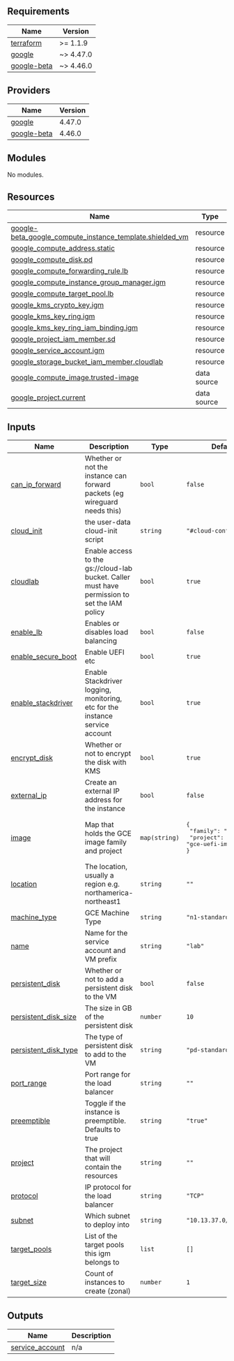 <!-- BEGIN_TF_DOCS -->
## Requirements

| Name | Version |
|------|---------|
| <a name="requirement_terraform"></a> [terraform](#requirement\_terraform) | >= 1.1.9 |
| <a name="requirement_google"></a> [google](#requirement\_google) | ~> 4.47.0 |
| <a name="requirement_google-beta"></a> [google-beta](#requirement\_google-beta) | ~> 4.46.0 |

## Providers

| Name | Version |
|------|---------|
| <a name="provider_google"></a> [google](#provider\_google) | 4.47.0 |
| <a name="provider_google-beta"></a> [google-beta](#provider\_google-beta) | 4.46.0 |

## Modules

No modules.

## Resources

| Name | Type |
|------|------|
| [google-beta_google_compute_instance_template.shielded_vm](https://registry.terraform.io/providers/hashicorp/google-beta/latest/docs/resources/google_compute_instance_template) | resource |
| [google_compute_address.static](https://registry.terraform.io/providers/hashicorp/google/latest/docs/resources/compute_address) | resource |
| [google_compute_disk.pd](https://registry.terraform.io/providers/hashicorp/google/latest/docs/resources/compute_disk) | resource |
| [google_compute_forwarding_rule.lb](https://registry.terraform.io/providers/hashicorp/google/latest/docs/resources/compute_forwarding_rule) | resource |
| [google_compute_instance_group_manager.igm](https://registry.terraform.io/providers/hashicorp/google/latest/docs/resources/compute_instance_group_manager) | resource |
| [google_compute_target_pool.lb](https://registry.terraform.io/providers/hashicorp/google/latest/docs/resources/compute_target_pool) | resource |
| [google_kms_crypto_key.igm](https://registry.terraform.io/providers/hashicorp/google/latest/docs/resources/kms_crypto_key) | resource |
| [google_kms_key_ring.igm](https://registry.terraform.io/providers/hashicorp/google/latest/docs/resources/kms_key_ring) | resource |
| [google_kms_key_ring_iam_binding.igm](https://registry.terraform.io/providers/hashicorp/google/latest/docs/resources/kms_key_ring_iam_binding) | resource |
| [google_project_iam_member.sd](https://registry.terraform.io/providers/hashicorp/google/latest/docs/resources/project_iam_member) | resource |
| [google_service_account.igm](https://registry.terraform.io/providers/hashicorp/google/latest/docs/resources/service_account) | resource |
| [google_storage_bucket_iam_member.cloudlab](https://registry.terraform.io/providers/hashicorp/google/latest/docs/resources/storage_bucket_iam_member) | resource |
| [google_compute_image.trusted-image](https://registry.terraform.io/providers/hashicorp/google/latest/docs/data-sources/compute_image) | data source |
| [google_project.current](https://registry.terraform.io/providers/hashicorp/google/latest/docs/data-sources/project) | data source |

## Inputs

| Name | Description | Type | Default | Required |
|------|-------------|------|---------|:--------:|
| <a name="input_can_ip_forward"></a> [can\_ip\_forward](#input\_can\_ip\_forward) | Whether or not the instance can forward packets (eg wireguard needs this) | `bool` | `false` | no |
| <a name="input_cloud_init"></a> [cloud\_init](#input\_cloud\_init) | the user-data cloud-init script | `string` | `"#cloud-config\n"` | no |
| <a name="input_cloudlab"></a> [cloudlab](#input\_cloudlab) | Enable access to the gs://cloud-lab bucket. Caller must have permission to set the IAM policy | `bool` | `true` | no |
| <a name="input_enable_lb"></a> [enable\_lb](#input\_enable\_lb) | Enables or disables load balancing | `bool` | `false` | no |
| <a name="input_enable_secure_boot"></a> [enable\_secure\_boot](#input\_enable\_secure\_boot) | Enable UEFI etc | `bool` | `true` | no |
| <a name="input_enable_stackdriver"></a> [enable\_stackdriver](#input\_enable\_stackdriver) | Enable Stackdriver logging, monitoring, etc for the instance service account | `bool` | `true` | no |
| <a name="input_encrypt_disk"></a> [encrypt\_disk](#input\_encrypt\_disk) | Whether or not to encrypt the disk with KMS | `bool` | `true` | no |
| <a name="input_external_ip"></a> [external\_ip](#input\_external\_ip) | Create an external IP address for the instance | `bool` | `false` | no |
| <a name="input_image"></a> [image](#input\_image) | Map that holds the GCE image family and project | `map(string)` | <pre>{<br>  "family": "cos-beta",<br>  "project": "gce-uefi-images"<br>}</pre> | no |
| <a name="input_location"></a> [location](#input\_location) | The location, usually a region e.g. northamerica-northeast1 | `string` | `""` | no |
| <a name="input_machine_type"></a> [machine\_type](#input\_machine\_type) | GCE Machine Type | `string` | `"n1-standard-1"` | no |
| <a name="input_name"></a> [name](#input\_name) | Name for the service account and VM prefix | `string` | `"lab"` | no |
| <a name="input_persistent_disk"></a> [persistent\_disk](#input\_persistent\_disk) | Whether or not to add a persistent disk to the VM | `bool` | `false` | no |
| <a name="input_persistent_disk_size"></a> [persistent\_disk\_size](#input\_persistent\_disk\_size) | The size in GB of the persistent disk | `number` | `10` | no |
| <a name="input_persistent_disk_type"></a> [persistent\_disk\_type](#input\_persistent\_disk\_type) | The type of persistent disk to add to the VM | `string` | `"pd-standard"` | no |
| <a name="input_port_range"></a> [port\_range](#input\_port\_range) | Port range for the load balancer | `string` | `""` | no |
| <a name="input_preemptible"></a> [preemptible](#input\_preemptible) | Toggle if the instance is preemptible. Defaults to true | `string` | `"true"` | no |
| <a name="input_project"></a> [project](#input\_project) | The project that will contain the resources | `string` | `""` | no |
| <a name="input_protocol"></a> [protocol](#input\_protocol) | IP protocol for the load balancer | `string` | `"TCP"` | no |
| <a name="input_subnet"></a> [subnet](#input\_subnet) | Which subnet to deploy into | `string` | `"10.13.37.0/29"` | no |
| <a name="input_target_pools"></a> [target\_pools](#input\_target\_pools) | List of the target pools this igm belongs to | `list` | `[]` | no |
| <a name="input_target_size"></a> [target\_size](#input\_target\_size) | Count of instances to create (zonal) | `number` | `1` | no |

## Outputs

| Name | Description |
|------|-------------|
| <a name="output_service_account"></a> [service\_account](#output\_service\_account) | n/a |
<!-- END_TF_DOCS -->